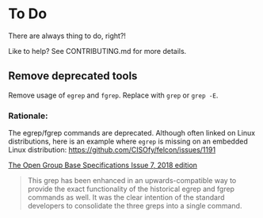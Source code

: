 
# To Do

There are always thing to do, right?!

Like to help? See CONTRIBUTING.md for more details.

## Remove deprecated tools

Remove usage of `egrep` and `fgrep`. Replace with `grep` or `grep -E`.

### Rationale:
The egrep/fgrep commands are deprecated. Although often linked on Linux distributions, here is an example where `egrep` is missing on an embedded Linux distribution: https://github.com/CISOfy/felcon/issues/1191

[The Open Group Base Specifications Issue 7, 2018 edition](https://pubs.opengroup.org/onlinepubs/9699919799/)

> This grep has been enhanced in an upwards-compatible way to provide the exact functionality of the historical egrep and fgrep commands as well. It was the clear intention of the standard developers to consolidate the three greps into a single command.